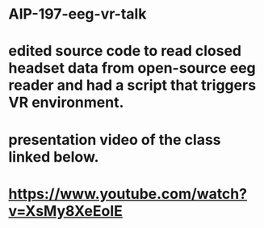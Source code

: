 # AIP-197-eeg-vr-talk

# edited source code to read closed headset data from open-source eeg reader and had a script that triggers VR environment.

# presentation video of the class linked below.
# https://www.youtube.com/watch?v=XsMy8XeEoIE
